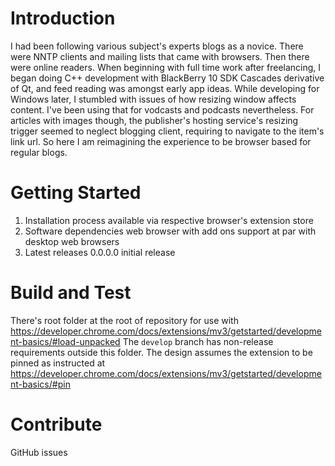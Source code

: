 # Introduction 
I had been following various subject's experts blogs as a novice. There were NNTP clients and mailing lists that came with browsers. Then there were online readers. When beginning with full time work after freelancing, I began doing C++ development with BlackBerry 10 SDK Cascades derivative of Qt, and feed reading was amongst early app ideas. While developing for Windows later, I stumbled with issues of how resizing window affects content. I've been using that for vodcasts and podcasts nevertheless. For articles with images though, the publisher's hosting service's resizing trigger seemed to neglect blogging client, requiring to navigate to the item's link url. So here I am reimagining the experience to be browser based for regular blogs.

# Getting Started
1.	Installation process
available via respective browser's extension store
2.	Software dependencies
web browser with add ons support at par with desktop web browsers
3.	Latest releases
0.0.0.0 initial release

# Build and Test
There's root folder at the root of repository for use with https://developer.chrome.com/docs/extensions/mv3/getstarted/development-basics/#load-unpacked
The `develop` branch has non-release requirements outside this folder.
The design assumes the extension to be pinned as instructed at https://developer.chrome.com/docs/extensions/mv3/getstarted/development-basics/#pin

# Contribute
GitHub issues
